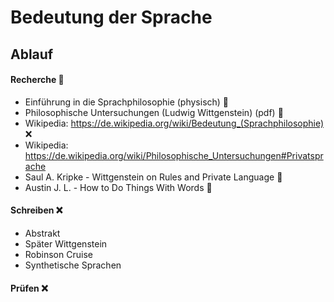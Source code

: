 # Bedeutung der Sprache

## Ablauf

#### Recherche 🤔
- Einführung in die Sprachphilosophie (physisch) 🤔
- Philosophische Untersuchungen (Ludwig Wittgenstein) (pdf) 🤔
- Wikipedia: https://de.wikipedia.org/wiki/Bedeutung_(Sprachphilosophie) ❌
- Wikipedia: https://de.wikipedia.org/wiki/Philosophische_Untersuchungen#Privatsprache
- Saul A. Kripke - Wittgenstein on Rules and Private Language 🤔
- Austin J. L.  - How to Do Things With Words 🤔

#### Schreiben ❌
- Abstrakt
- Später Wittgenstein
- Robinson Cruise
- Synthetische Sprachen

#### Prüfen ❌
